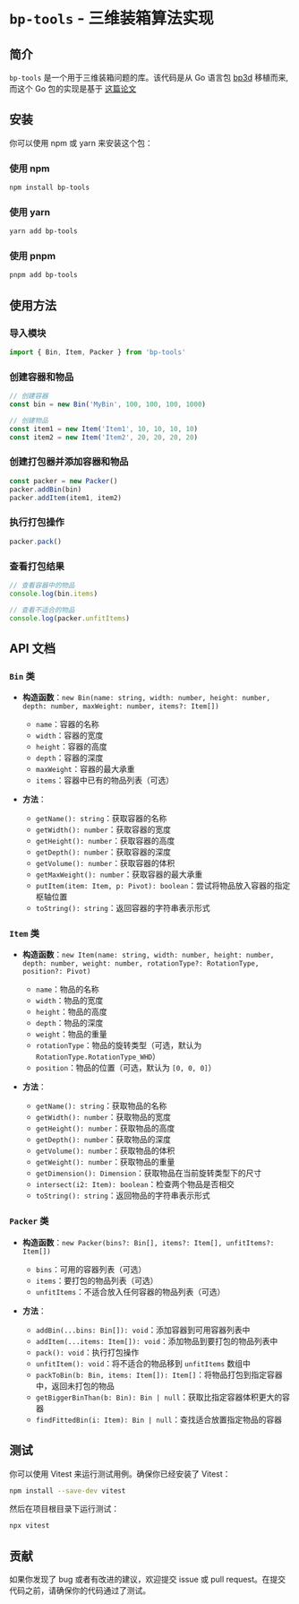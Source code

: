 # `bp-tools` - 三维装箱算法实现

## 简介
`bp-tools` 是一个用于三维装箱问题的库。该代码是从 Go 语言包 [bp3d](https://github.com/gedex/bp3d) 移植而来,而这个 Go 包的实现是基于 [这篇论文](http://www.cs.ukzn.ac.za/publications/erick_dube_507-034.pdf)

## 安装
你可以使用 npm 或 yarn 来安装这个包：

### 使用 npm
```bash
npm install bp-tools
```

### 使用 yarn
```bash
yarn add bp-tools
```

### 使用 pnpm
```bash
pnpm add bp-tools
```

## 使用方法

### 导入模块
```typescript
import { Bin, Item, Packer } from 'bp-tools'
```

### 创建容器和物品
```typescript
// 创建容器
const bin = new Bin('MyBin', 100, 100, 100, 1000)

// 创建物品
const item1 = new Item('Item1', 10, 10, 10, 10)
const item2 = new Item('Item2', 20, 20, 20, 20)
```

### 创建打包器并添加容器和物品
```typescript
const packer = new Packer()
packer.addBin(bin)
packer.addItem(item1, item2)
```

### 执行打包操作
```typescript
packer.pack()
```

### 查看打包结果
```typescript
// 查看容器中的物品
console.log(bin.items)

// 查看不适合的物品
console.log(packer.unfitItems)
```

## API 文档

### `Bin` 类
- **构造函数**：`new Bin(name: string, width: number, height: number, depth: number, maxWeight: number, items?: Item[])`
  - `name`：容器的名称
  - `width`：容器的宽度
  - `height`：容器的高度
  - `depth`：容器的深度
  - `maxWeight`：容器的最大承重
  - `items`：容器中已有的物品列表（可选）

- **方法**：
  - `getName(): string`：获取容器的名称
  - `getWidth(): number`：获取容器的宽度
  - `getHeight(): number`：获取容器的高度
  - `getDepth(): number`：获取容器的深度
  - `getVolume(): number`：获取容器的体积
  - `getMaxWeight(): number`：获取容器的最大承重
  - `putItem(item: Item, p: Pivot): boolean`：尝试将物品放入容器的指定枢轴位置
  - `toString(): string`：返回容器的字符串表示形式

### `Item` 类
- **构造函数**：`new Item(name: string, width: number, height: number, depth: number, weight: number, rotationType?: RotationType, position?: Pivot)`
  - `name`：物品的名称
  - `width`：物品的宽度
  - `height`：物品的高度
  - `depth`：物品的深度
  - `weight`：物品的重量
  - `rotationType`：物品的旋转类型（可选，默认为 `RotationType.RotationType_WHD`）
  - `position`：物品的位置（可选，默认为 `[0, 0, 0]`）

- **方法**：
  - `getName(): string`：获取物品的名称
  - `getWidth(): number`：获取物品的宽度
  - `getHeight(): number`：获取物品的高度
  - `getDepth(): number`：获取物品的深度
  - `getVolume(): number`：获取物品的体积
  - `getWeight(): number`：获取物品的重量
  - `getDimension(): Dimension`：获取物品在当前旋转类型下的尺寸
  - `intersect(i2: Item): boolean`：检查两个物品是否相交
  - `toString(): string`：返回物品的字符串表示形式

### `Packer` 类
- **构造函数**：`new Packer(bins?: Bin[], items?: Item[], unfitItems?: Item[])`
  - `bins`：可用的容器列表（可选）
  - `items`：要打包的物品列表（可选）
  - `unfitItems`：不适合放入任何容器的物品列表（可选）

- **方法**：
  - `addBin(...bins: Bin[]): void`：添加容器到可用容器列表中
  - `addItem(...items: Item[]): void`：添加物品到要打包的物品列表中
  - `pack(): void`：执行打包操作
  - `unfitItem(): void`：将不适合的物品移到 `unfitItems` 数组中
  - `packToBin(b: Bin, items: Item[]): Item[]`：将物品打包到指定容器中，返回未打包的物品
  - `getBiggerBinThan(b: Bin): Bin | null`：获取比指定容器体积更大的容器
  - `findFittedBin(i: Item): Bin | null`：查找适合放置指定物品的容器

## 测试
你可以使用 Vitest 来运行测试用例。确保你已经安装了 Vitest：

```bash
npm install --save-dev vitest
```

然后在项目根目录下运行测试：

```bash
npx vitest
```

## 贡献
如果你发现了 bug 或者有改进的建议，欢迎提交 issue 或 pull request。在提交代码之前，请确保你的代码通过了测试。
